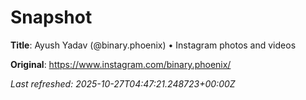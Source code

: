 # Snapshot

**Title**: Ayush Yadav (&#064;binary.phoenix) • Instagram photos and videos

**Original**: <https://www.instagram.com/binary.phoenix/>

_Last refreshed: 2025-10-27T04:47:21.248723+00:00Z_
